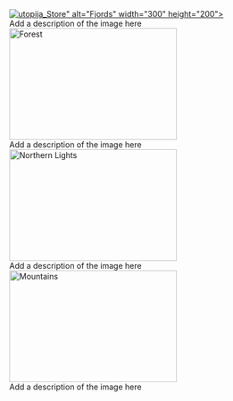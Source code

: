 

<div class="gallery">
  <a target="_blank" href="fjords.jpg">
    <img src="<img src="https://image.ibb.co/hnmnDS/utopija_Store.png" alt="utopija_Store" border="0">" alt="Fjords" width="300" height="200">
  </a>
  <div class="desc">Add a description of the image here</div>
</div>

<div class="gallery">
  <a target="_blank" href="forest.jpg">
    <img src="forest.jpg" alt="Forest" width="300" height="200">
  </a>
  <div class="desc">Add a description of the image here</div>
</div>

<div class="gallery">
  <a target="_blank" href="lights.jpg">
    <img src="lights.jpg" alt="Northern Lights" width="300" height="200">
  </a>
  <div class="desc">Add a description of the image here</div>
</div>

<div class="gallery">
  <a target="_blank" href="mountains.jpg">
    <img src="mountains.jpg" alt="Mountains" width="300" height="200">
  </a>
  <div class="desc">Add a description of the image here</div>
</div>

</body>
